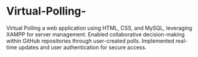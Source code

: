 # Virtual-Polling-
Virtual Polling  a web application using HTML, CSS, and MySQL, leveraging XAMPP for server management. Enabled collaborative decision-making within GitHub repositories through user-created polls. Implemented real-time updates and user authentication for secure access.
